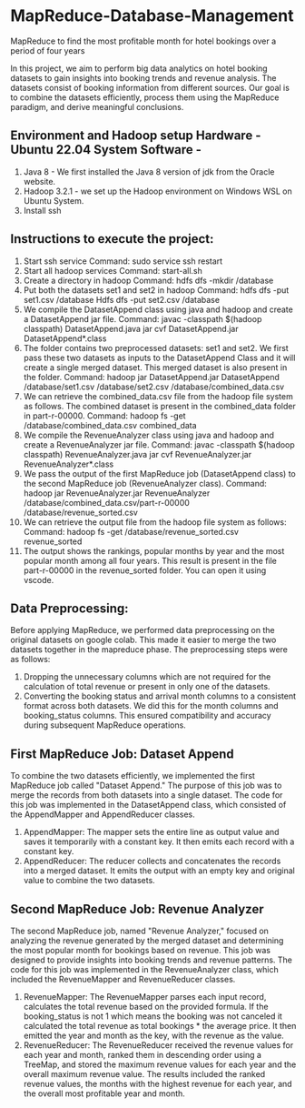 # MapReduce-Database-Management
MapReduce to find the most profitable month for hotel bookings over a period of four years


In this project, we aim to perform big data analytics on hotel booking datasets to gain insights into booking trends and revenue analysis. The datasets consist of booking information from different sources. Our goal is to combine the datasets efficiently, process them using the MapReduce paradigm, and derive meaningful conclusions.

## Environment and Hadoop setup Hardware - Ubuntu 22.04 System Software -
1) Java 8 - We first installed the Java 8 version of jdk from the Oracle website.
2) Hadoop 3.2.1 - we set up the Hadoop environment on Windows WSL on Ubuntu System.
3) Install ssh
   
## Instructions to execute the project:
1) Start ssh service
Command: sudo service ssh restart
2) Start all hadoop services Command: start-all.sh
3) Create a directory in hadoop Command: hdfs dfs -mkdir /database
4) Put both the datasets set1 and set2 in hadoop
   Command: hdfs dfs -put set1.csv /database Hdfs dfs -put set2.csv /database
5) We compile the DatasetAppend class using java and hadoop and create a DatasetAppend jar file.
Command: javac -classpath $(hadoop classpath) DatasetAppend.java jar cvf DatasetAppend.jar DatasetAppend*.class
6) The folder contains two preprocessed datasets: set1 and set2. We first pass these two datasets as inputs to the DatasetAppend Class and it will create a single merged dataset. This merged dataset is also present in the folder.
Command: hadoop jar DatasetAppend.jar DatasetAppend /database/set1.csv /database/set2.csv /database/combined_data.csv
7) We can retrieve the combined_data.csv file from the hadoop file system as follows. The combined dataset is present in the combined_data folder in part-r-00000.
Command: hadoop fs -get /database/combined_data.csv combined_data
8) We compile the RevenueAnalyzer class using java and hadoop and create a RevenueAnalyzer jar file.
Command: javac -classpath $(hadoop classpath) RevenueAnalyzer.java
jar cvf RevenueAnalyzer.jar RevenueAnalyzer*.class
9) We pass the output of the first MapReduce job (DatasetAppend class) to the second
MapReduce job (RevenueAnalyzer class).
Command: hadoop jar RevenueAnalyzer.jar RevenueAnalyzer /database/combined_data.csv/part-r-00000 /database/revenue_sorted.csv
10) We can retrieve the output file from the hadoop file system as follows: Command: hadoop fs -get /database/revenue_sorted.csv revenue_sorted
11) The output shows the rankings, popular months by year and the most popular month among all four years. This result is present in the file part-r-00000 in the revenue_sorted folder. You can open it using vscode.


## Data Preprocessing:
Before applying MapReduce, we performed data preprocessing on the original datasets on google colab. This made it easier to merge the two datasets together in the mapreduce phase. The preprocessing steps were as follows:
1. Dropping the unnecessary columns which are not required for the calculation of total revenue or present in only one of the datasets.
2. Converting the booking status and arrival month columns to a consistent format across both datasets. We did this for the month columns and booking_status columns. This ensured compatibility and accuracy during subsequent MapReduce operations.

## First MapReduce Job: Dataset Append
To combine the two datasets efficiently, we implemented the first MapReduce job called "Dataset Append." The purpose of this job was to merge the records from both datasets into a single dataset. The code for this job was implemented in the DatasetAppend class, which consisted of the AppendMapper and AppendReducer classes.
1. AppendMapper: The mapper sets the entire line as output value and saves it temporarily with a constant key. It then emits each record with a constant key.
2. AppendReducer: The reducer collects and concatenates the records into a merged dataset. It emits the output with an empty key and original value to combine the two datasets.


## Second MapReduce Job: Revenue Analyzer
The second MapReduce job, named "Revenue Analyzer," focused on analyzing the revenue generated by the merged dataset and determining the most popular month for bookings based on revenue. This job was designed to provide insights into booking trends and revenue patterns. The code for this job was implemented in the RevenueAnalyzer class, which included the RevenueMapper and RevenueReducer classes.
1. RevenueMapper: The RevenueMapper parses each input record, calculates the total revenue based on the provided formula. If the booking_status is not 1 which means the booking was not canceled it calculated the total revenue as total bookings * the average price. It then emitted the year and month as the key, with the revenue as the value.
2. RevenueReducer: The RevenueReducer received the revenue values for each year and month, ranked them in descending order using a TreeMap, and stored the maximum revenue values for each year and the overall maximum revenue value. The results included the ranked revenue values, the months with the highest revenue for each year, and the overall most profitable year and month.

